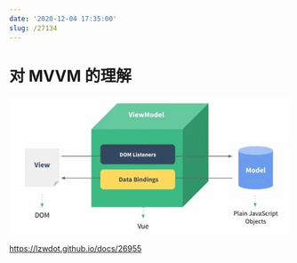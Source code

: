 ```yaml
---
date: '2020-12-04 17:35:00'
slug: /27134
---
```


# 对 MVVM 的理解

![](./images/2159068665.webp)

https://lzwdot.github.io/docs/26955
 
 
 
 
 
 
 
 
 
 
 
 
 
 
 
 
 
 
 
 
 
 
 
 
 
